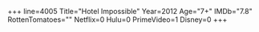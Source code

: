 +++
line=4005
Title="Hotel Impossible"
Year=2012
Age="7+"
IMDb="7.8"
RottenTomatoes=""
Netflix=0
Hulu=0
PrimeVideo=1
Disney=0
+++

